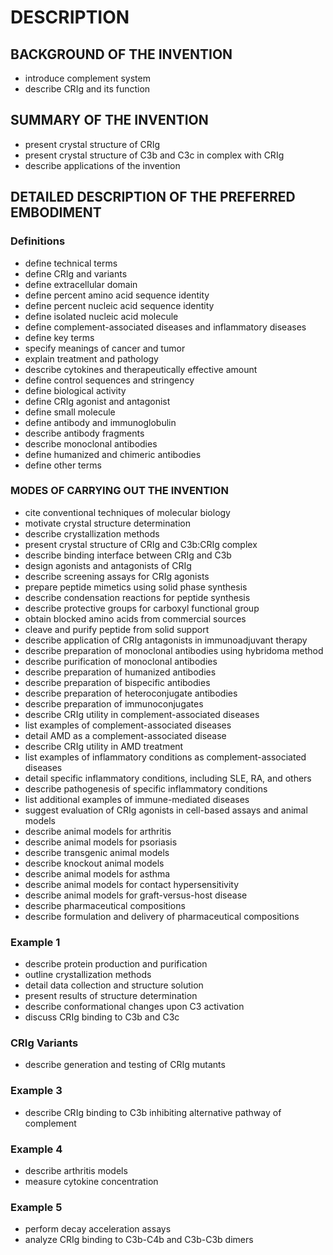 # DESCRIPTION

## BACKGROUND OF THE INVENTION

- introduce complement system
- describe CRIg and its function

## SUMMARY OF THE INVENTION

- present crystal structure of CRIg
- present crystal structure of C3b and C3c in complex with CRIg
- describe applications of the invention

## DETAILED DESCRIPTION OF THE PREFERRED EMBODIMENT

### Definitions

- define technical terms
- define CRIg and variants
- define extracellular domain
- define percent amino acid sequence identity
- define percent nucleic acid sequence identity
- define isolated nucleic acid molecule
- define complement-associated diseases and inflammatory diseases
- define key terms
- specify meanings of cancer and tumor
- explain treatment and pathology
- describe cytokines and therapeutically effective amount
- define control sequences and stringency
- define biological activity
- define CRIg agonist and antagonist
- define small molecule
- define antibody and immunoglobulin
- describe antibody fragments
- describe monoclonal antibodies
- define humanized and chimeric antibodies
- define other terms

### MODES OF CARRYING OUT THE INVENTION

- cite conventional techniques of molecular biology
- motivate crystal structure determination
- describe crystallization methods
- present crystal structure of CRIg and C3b:CRIg complex
- describe binding interface between CRIg and C3b
- design agonists and antagonists of CRIg
- describe screening assays for CRIg agonists
- prepare peptide mimetics using solid phase synthesis
- describe condensation reactions for peptide synthesis
- describe protective groups for carboxyl functional group
- obtain blocked amino acids from commercial sources
- cleave and purify peptide from solid support
- describe application of CRIg antagonists in immunoadjuvant therapy
- describe preparation of monoclonal antibodies using hybridoma method
- describe purification of monoclonal antibodies
- describe preparation of humanized antibodies
- describe preparation of bispecific antibodies
- describe preparation of heteroconjugate antibodies
- describe preparation of immunoconjugates
- describe CRIg utility in complement-associated diseases
- list examples of complement-associated diseases
- detail AMD as a complement-associated disease
- describe CRIg utility in AMD treatment
- list examples of inflammatory conditions as complement-associated diseases
- detail specific inflammatory conditions, including SLE, RA, and others
- describe pathogenesis of specific inflammatory conditions
- list additional examples of immune-mediated diseases
- suggest evaluation of CRIg agonists in cell-based assays and animal models
- describe animal models for arthritis
- describe animal models for psoriasis
- describe transgenic animal models
- describe knockout animal models
- describe animal models for asthma
- describe animal models for contact hypersensitivity
- describe animal models for graft-versus-host disease
- describe pharmaceutical compositions
- describe formulation and delivery of pharmaceutical compositions

### Example 1

- describe protein production and purification
- outline crystallization methods
- detail data collection and structure solution
- present results of structure determination
- describe conformational changes upon C3 activation
- discuss CRIg binding to C3b and C3c

### CRIg Variants

- describe generation and testing of CRIg mutants

### Example 3

- describe CRIg binding to C3b inhibiting alternative pathway of complement

### Example 4

- describe arthritis models
- measure cytokine concentration

### Example 5

- perform decay acceleration assays
- analyze CRIg binding to C3b-C4b and C3b-C3b dimers

